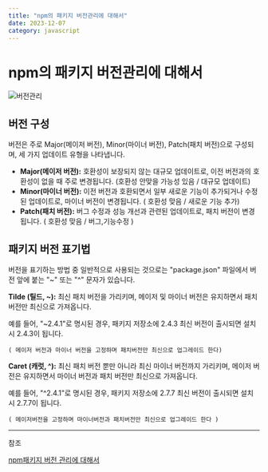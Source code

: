 ```yaml
---
title: "npm의 패키지 버전관리에 대해서"
date: 2023-12-07
category: javascript
---
```


# npm의 패키지 버전관리에 대해서

![버전관리](/storage/1701956676.jpg)

## **버전 구성**

버전은 주로 Major(메이저 버전), Minor(마이너 버전), Patch(패치 버전)으로 구성되며, 세 가지 업데이트 유형을 나타냅니다.

* **Major(메이저 버전):** 호환성이 보장되지 않는 대규모 업데이트로, 이전 버전과의 호환성이 없을 때 주로 변경됩니다. (호환성 안맞을 가능성 있음 / 대규모 업데이트)
* **Minor(마이너 버전):** 이전 버전과 호환되면서 일부 새로운 기능이 추가되거나 수정된 업데이트로, 마이너 버전이 변경됩니다. ( 호환성 맞음 / 새로운 기능 추가)
* **Patch(패치 버전):** 버그 수정과 성능 개선과 관련된 업데이트로, 패치 버전이 변경됩니다. ( 호환성 맞음 / 버그,기능수정 )

## **패키지 버전 표기법**

버전을 표기하는 방법 중 일반적으로 사용되는 것으로는 "package.json" 파일에서 버전 앞에 붙는 "~" 또는 "^" 문자가 있습니다.

**Tilde (틸드, ~):** 최신 패치 버전을 가리키며, 메이저 및 마이너 버전은 유지하면서 패치 버전만 최신으로 가져옵니다.

예를 들어, "~2.4.1"로 명시된 경우, 패키지 저장소에 2.4.3 최신 버전이 출시되면 설치 시 2.4.3이 됩니다.

`( 메이저 버전과 마이너 버전을 고정하며 패치버전만 최신으로 업그레이드 한다)`

**Caret (캐럿, ^):** 최신 패치 버전 뿐만 아니라 최신 마이너 버전까지 가리키며, 메이저 버전은 유지하면서 마이너 버전과 패치 버전만 최신으로 가져옵니다.

예를 들어, "^2.4.1"로 명시된 경우, 패키지 저장소에 2.7.7 최신 버전이 출시되면 설치 시 2.7.7이 됩니다.

`( 메이저버전을 고정하며 마이너버전과 패치버전만 최신으로 업그레이드 한다 )`

---

참조

[npm패키지 버전 관리에 대해서](https://funveloper.tistory.com/168)
